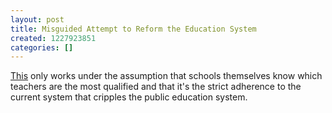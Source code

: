 ```yaml
---
layout: post
title: Misguided Attempt to Reform the Education System
created: 1227923851
categories: []
---
```

<a href='http://www.nytimes.com/2008/11/28/opinion/28fri4.html'>This</a> only works under the assumption that schools themselves know which teachers are the most qualified and that it's the strict adherence to the current system that cripples the public education system.
